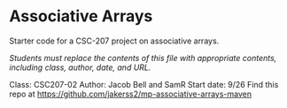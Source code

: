 # Associative Arrays

Starter code for a CSC-207 project on associative arrays.

_Students must replace the contents of this file with appropriate
contents, including class, author, date, and URL._

Class: CSC207-02
Author: Jacob Bell and SamR
Start date: 9/26
Find this repo at https://github.com/jakerss2/mp-associative-arrays-maven
